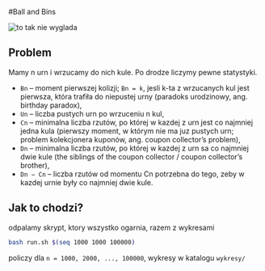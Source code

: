 #Ball and Bins

![to tak nie wyglada](https://jkogut.pl/assets/balls.png)

## Problem
Mamy n urn i wrzucamy do nich kule. Po drodze liczymy pewne statystyki.
* `Bn` – moment pierwszej kolizji; `Bn = k`, jesli k-ta z wrzucanych kul jest pierwsza, która trafiła do niepustej urny (paradoks urodzinowy, ang. birthday paradox),
* `Un` – liczba pustych urn po wrzuceniu n kul,
* `Cn` – minimalna liczba rzutów, po której w kazdej z urn jest co najmniej jedna kula (pierwszy moment, w którym nie ma juz pustych urn; problem kolekcjonera kuponów, ang. coupon collector’s problem),
* `Dn` – minimalna liczba rzutów, po której w kazdej z urn sa co najmniej dwie kule (the siblings of the coupon collector / coupon collector’s brother),
* `Dn − Cn` – liczba rzutów od momentu Cn potrzebna do tego, zeby w kazdej urnie były co najmniej dwie kule.

## Jak to chodzi?
odpalamy skrypt, ktory wszystko ogarnia, razem z wykresami
```bash
bash run.sh $(seq 1000 1000 100000)
```
policzy dla `n = 1000, 2000, ..., 100000`, wykresy w katalogu `wykresy/`

